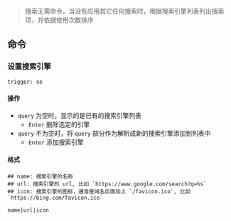 > 搜索无需命令，当没有应用其它任何搜索时，根据搜索引擎列表列出搜索项，并依据使用次数排序

## 命令
### 设置搜索引擎
`trigger: se`    
#### 操作
- `query` 为空时，显示的是已有的搜索引擎列表
    - `Enter` 删除选定的引擎
- `query` 不为空时，将 `query` 部分作为解析成新的搜索引擎添加到列表中
    - `Enter` 添加搜索引擎

#### 格式

```
## name: 搜索引擎的名称
## url: 搜索引擎的 url, 比如 `https://www.google.com/search?q=%s`
## icon: 搜索引擎的图标，通常是域名后面加上 `/favicon.ico`, 比如 `https://bing.com/favicon.ico`

name|url|icon
```
